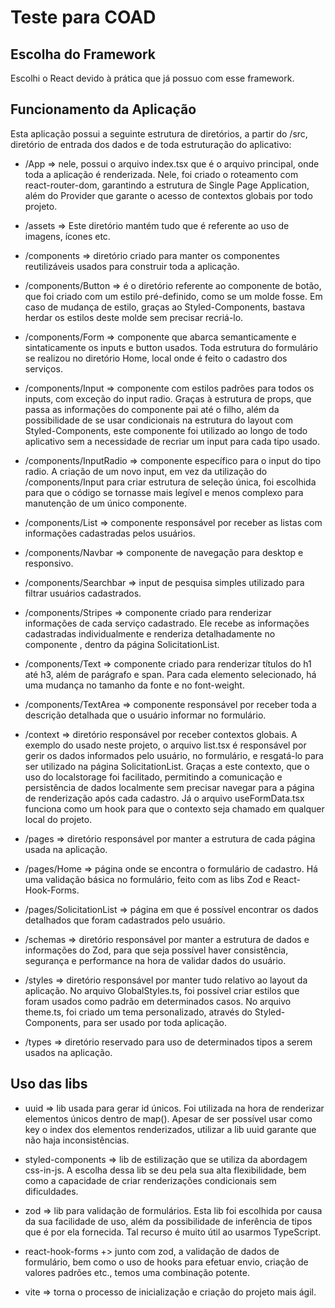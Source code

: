 # Teste para COAD

## Escolha do Framework

Escolhi o React devido à prática que já possuo com esse framework.

## Funcionamento da Aplicação

Esta aplicação possui a seguinte estrutura de diretórios, a partir do /src, diretório de entrada dos dados e de toda estruturação do aplicativo:

- /App => nele, possui o arquivo index.tsx que é o arquivo principal, onde toda a aplicação é renderizada.
  Nele, foi criado o roteamento com react-router-dom, garantindo a estrutura de Single Page Application, além do Provider que garante o acesso de contextos globais por todo projeto.

- /assets => Este diretório mantém tudo que é referente ao uso de imagens, ícones etc.

- /components => diretório criado para manter os componentes reutilizáveis usados para construir toda a aplicação.

- /components/Button => é o diretório referente ao componente de botão, que foi criado com um estilo pré-definido, como se um molde fosse. Em caso de mudança de estilo, graças ao Styled-Components, bastava herdar os estilos deste molde sem precisar recriá-lo.

- /components/Form => componente que abarca semanticamente e sintaticamente os inputs e button usados.
  Toda estrutura do formulário se realizou no diretório Home, local onde é feito o cadastro dos serviços.

- /components/Input => componente com estilos padrões para todos os inputs, com exceção do input radio.
  Graças à estrutura de props, que passa as informações do componente pai até o filho, além da possibilidade de se usar condicionais na estrutura do layout com Styled-Components, este componente foi utilizado ao longo de todo aplicativo sem a necessidade de recriar um input para cada tipo usado.

- /components/InputRadio => componente específico para o input do tipo radio.
  A criação de um novo input, em vez da utilização do /components/Input para criar estrutura de seleção única, foi escolhida para que o código se tornasse mais legível e menos complexo para manutenção de um único componente.

- /components/List => componente responsável por receber as listas com informações cadastradas pelos usuários.

- /components/Navbar => componente de navegação para desktop e responsivo.

- /components/Searchbar => input de pesquisa simples utilizado para filtrar usuários cadastrados.

- /components/Stripes => componente criado para renderizar informações de cada serviço cadastrado. Ele recebe as informações cadastradas individualmente e renderiza detalhadamente no componente <List/>, dentro da página SolicitationList.

- /components/Text => componente criado para renderizar títulos do h1 até h3, além de parágrafo e span. Para cada elemento selecionado, há uma mudança no tamanho da fonte e no font-weight.

- /components/TextArea => componente responsável por receber toda a descrição detalhada que o usuário informar no formulário.

- /context => diretório responsável por receber contextos globais. A exemplo do usado neste projeto, o arquivo list.tsx é responsável por gerir os dados informados pelo usuário, no formulário, e resgatá-lo para ser utilizado na página SolicitationList.
  Graças a este contexto, que o uso do localstorage foi facilitado, permitindo a comunicação e persistência de dados localmente sem precisar navegar para a página de renderização após cada cadastro.
  Já o arquivo useFormData.tsx funciona como um hook para que o contexto seja chamado em qualquer local do projeto.

- /pages => diretório responsável por manter a estrutura de cada página usada na aplicação.

- /pages/Home => página onde se encontra o formulário de cadastro. Há uma validação básica no formulário, feito com as libs Zod e React-Hook-Forms.

- /pages/SolicitationList => página em que é possível encontrar os dados detalhados que foram cadastrados pelo usuário.

- /schemas => diretório responsável por manter a estrutura de dados e informações do Zod, para que seja possível haver consistência, segurança e performance na hora de validar dados do usuário.

- /styles => diretório responsável por manter tudo relativo ao layout da aplicação.
  No arquivo GlobalStyles.ts, foi possível criar estilos que foram usados como padrão em determinados casos.
  No arquivo theme.ts, foi criado um tema personalizado, através do Styled-Components, para ser usado por toda aplicação.

- /types => diretório reservado para uso de determinados tipos a serem usados na aplicação.

## Uso das libs

- uuid => lib usada para gerar id únicos. Foi utilizada na hora de renderizar elementos únicos dentro de map().
  Apesar de ser possível usar como key o index dos elementos renderizados, utilizar a lib uuid garante que não haja inconsistências.

- styled-components => lib de estilização que se utiliza da abordagem css-in-js. A escolha dessa lib se deu pela sua alta flexibilidade, bem como a capacidade de criar renderizações condicionais sem dificuldades.

- zod => lib para validação de formulários. Esta lib foi escolhida por causa da sua facilidade de uso, além da possibilidade de inferência de tipos que é por ela fornecida. Tal recurso é muito útil ao usarmos TypeScript.

- react-hook-forms +> junto com zod, a validação de dados de formulário, bem como o uso de hooks para efetuar envio, criação de valores padrões etc., temos uma combinação potente.

- vite => torna o processo de inicialização e criação do projeto mais ágil.
